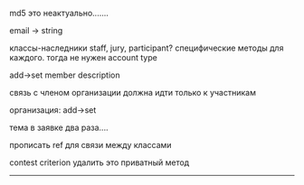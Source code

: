 md5 это неактуально.......

email -> string

классы-наследники staff, jury, participant?
специфические методы для каждого. тогда не нужен account type

add->set member description

связь с членом организации должна идти только к участникам

организация: add->set

тема в заявке два раза....

прописать ref для связи между классами

contest criterion удалить это приватный метод


---

